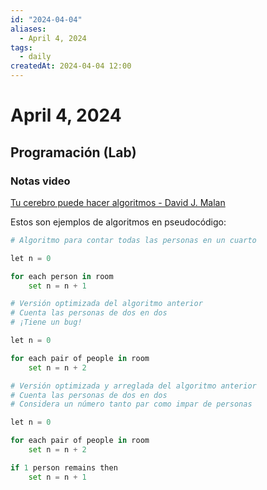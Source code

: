 ```yaml
---
id: "2024-04-04"
aliases:
  - April 4, 2024
tags:
  - daily
createdAt: 2024-04-04 12:00
---
```


# April 4, 2024

## Programación (Lab)

### Notas video

[Tu cerebro puede hacer algoritmos - David J. Malan](https://www.google.com/url?sa=t&source=web&rct=j&opi=89978449&url=https://www.ted.com/talks/david_j_malan_what_s_an_algorithm%3Flanguage%3Des&ved=2ahUKEwje1YDD-6iFAxV6K7kGHZaICuoQwqsBegQIDxAE&usg=AOvVaw1RWSLwYTR5W3N0e0-gmvpw)

Estos son ejemplos de algoritmos en pseudocódigo:

```python
# Algoritmo para contar todas las personas en un cuarto

let n = 0

for each person in room
	set n = n + 1
```

```python
# Versión optimizada del algoritmo anterior
# Cuenta las personas de dos en dos
# ¡Tiene un bug!

let n = 0

for each pair of people in room
	set n = n + 2
```

```python
# Versión optimizada y arreglada del algoritmo anterior
# Cuenta las personas de dos en dos
# Considera un número tanto par como impar de personas

let n = 0

for each pair of people in room
	set n = n + 2

if 1 person remains then
	set n = n + 1
```
